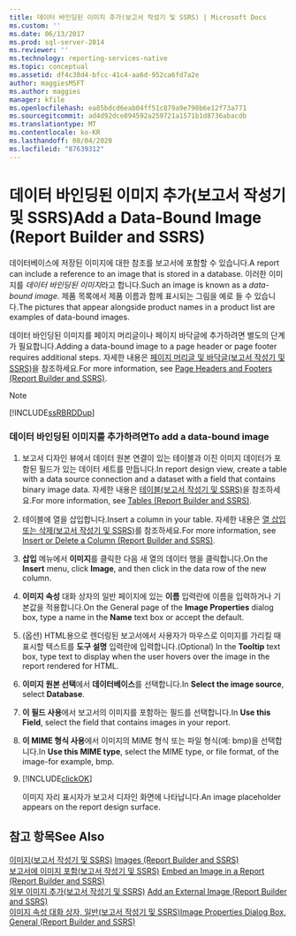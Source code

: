```yaml
---
title: 데이터 바인딩된 이미지 추가(보고서 작성기 및 SSRS) | Microsoft Docs
ms.custom: ''
ms.date: 06/13/2017
ms.prod: sql-server-2014
ms.reviewer: ''
ms.technology: reporting-services-native
ms.topic: conceptual
ms.assetid: df4c38d4-bfcc-41c4-aa6d-952ca6fd7a2e
author: maggiesMSFT
ms.author: maggies
manager: kfile
ms.openlocfilehash: ea85bdcd6eab04ff51c879a9e790b6e12f73a771
ms.sourcegitcommit: ad4d92dce894592a259721a1571b1d8736abacdb
ms.translationtype: MT
ms.contentlocale: ko-KR
ms.lasthandoff: 08/04/2020
ms.locfileid: "87639312"
---
```

# <a name="add-a-data-bound-image-report-builder-and-ssrs"></a><span data-ttu-id="380f4-102">데이터 바인딩된 이미지 추가(보고서 작성기 및 SSRS)</span><span class="sxs-lookup"><span data-stu-id="380f4-102">Add a Data-Bound Image (Report Builder and SSRS)</span></span>
  <span data-ttu-id="380f4-103">데이터베이스에 저장된 이미지에 대한 참조를 보고서에 포함할 수 있습니다.</span><span class="sxs-lookup"><span data-stu-id="380f4-103">A report can include a reference to an image that is stored in a database.</span></span> <span data-ttu-id="380f4-104">이러한 이미지를 *데이터 바인딩된 이미지*라고 합니다.</span><span class="sxs-lookup"><span data-stu-id="380f4-104">Such an image is known as a *data-bound image*.</span></span> <span data-ttu-id="380f4-105">제품 목록에서 제품 이름과 함께 표시되는 그림을 예로 들 수 있습니다.</span><span class="sxs-lookup"><span data-stu-id="380f4-105">The pictures that appear alongside product names in a product list are examples of data-bound images.</span></span>  
  
 <span data-ttu-id="380f4-106">데이터 바인딩된 이미지를 페이지 머리글이나 페이지 바닥글에 추가하려면 별도의 단계가 필요합니다.</span><span class="sxs-lookup"><span data-stu-id="380f4-106">Adding a data-bound image to a page header or page footer requires additional steps.</span></span> <span data-ttu-id="380f4-107">자세한 내용은 [페이지 머리글 및 바닥글&#40;보고서 작성기 및 SSRS&#41;](page-headers-and-footers-report-builder-and-ssrs.md)을 참조하세요.</span><span class="sxs-lookup"><span data-stu-id="380f4-107">For more information, see [Page Headers and Footers &#40;Report Builder and SSRS&#41;](page-headers-and-footers-report-builder-and-ssrs.md).</span></span>  
  
> [!NOTE]  
>  [!INCLUDE[ssRBRDDup](../../includes/ssrbrddup-md.md)]  
  
### <a name="to-add-a-data-bound-image"></a><span data-ttu-id="380f4-108">데이터 바인딩된 이미지를 추가하려면</span><span class="sxs-lookup"><span data-stu-id="380f4-108">To add a data-bound image</span></span>  
  
1.  <span data-ttu-id="380f4-109">보고서 디자인 뷰에서 데이터 원본 연결이 있는 테이블과 이진 이미지 데이터가 포함된 필드가 있는 데이터 세트를 만듭니다.</span><span class="sxs-lookup"><span data-stu-id="380f4-109">In report design view, create a table with a data source connection and a dataset with a field that contains binary image data.</span></span> <span data-ttu-id="380f4-110">자세한 내용은 [테이블&#40;보고서 작성기 및 SSRS&#41;](tables-report-builder-and-ssrs.md)을 참조하세요.</span><span class="sxs-lookup"><span data-stu-id="380f4-110">For more information, see [Tables &#40;Report Builder  and SSRS&#41;](tables-report-builder-and-ssrs.md).</span></span>  
  
2.  <span data-ttu-id="380f4-111">테이블에 열을 삽입합니다.</span><span class="sxs-lookup"><span data-stu-id="380f4-111">Insert a column in your table.</span></span> <span data-ttu-id="380f4-112">자세한 내용은 [열 삽입 또는 삭제&#40;보고서 작성기 및 SSRS&#41;](insert-or-delete-a-column-report-builder-and-ssrs.md)를 참조하세요.</span><span class="sxs-lookup"><span data-stu-id="380f4-112">For more information, see [Insert or Delete a Column &#40;Report Builder and SSRS&#41;](insert-or-delete-a-column-report-builder-and-ssrs.md).</span></span>  
  
3.  <span data-ttu-id="380f4-113">**삽입** 메뉴에서 **이미지**를 클릭한 다음 새 열의 데이터 행을 클릭합니다.</span><span class="sxs-lookup"><span data-stu-id="380f4-113">On the **Insert** menu, click **Image**, and then click in the data row of the new column.</span></span>  
  
4.  <span data-ttu-id="380f4-114">**이미지 속성** 대화 상자의 일반 페이지에 있는 **이름** 입력란에 이름을 입력하거나 기본값을 적용합니다.</span><span class="sxs-lookup"><span data-stu-id="380f4-114">On the General page of the **Image Properties** dialog box, type a name in the **Name** text box or accept the default.</span></span>  
  
5.  <span data-ttu-id="380f4-115">(옵션) HTML용으로 렌더링된 보고서에서 사용자가 마우스로 이미지를 가리킬 때 표시할 텍스트를 **도구 설명** 입력란에 입력합니다.</span><span class="sxs-lookup"><span data-stu-id="380f4-115">(Optional) In the **Tooltip** text box, type text to display when the user hovers over the image in the report rendered for HTML.</span></span>  
  
6.  <span data-ttu-id="380f4-116">**이미지 원본 선택**에서 **데이터베이스**를 선택합니다.</span><span class="sxs-lookup"><span data-stu-id="380f4-116">In **Select the image source**, select **Database**.</span></span>  
  
7.  <span data-ttu-id="380f4-117">**이 필드 사용**에서 보고서의 이미지를 포함하는 필드를 선택합니다.</span><span class="sxs-lookup"><span data-stu-id="380f4-117">In **Use this Field**, select the field that contains images in your report.</span></span>  
  
8.  <span data-ttu-id="380f4-118">**이 MIME 형식 사용**에서 이미지의 MIME 형식 또는 파일 형식(예: bmp)을 선택합니다.</span><span class="sxs-lookup"><span data-stu-id="380f4-118">In **Use this MIME type**, select the MIME type, or file format, of the image-for example, bmp.</span></span>  
  
9. [!INCLUDE[clickOK](../../includes/clickok-md.md)]  
  
     <span data-ttu-id="380f4-119">이미지 자리 표시자가 보고서 디자인 화면에 나타납니다.</span><span class="sxs-lookup"><span data-stu-id="380f4-119">An image placeholder appears on the report design surface.</span></span>  
  
## <a name="see-also"></a><span data-ttu-id="380f4-120">참고 항목</span><span class="sxs-lookup"><span data-stu-id="380f4-120">See Also</span></span>  
 <span data-ttu-id="380f4-121">[이미지&#40;보고서 작성기 및 SSRS&#41;](images-report-builder-and-ssrs.md) </span><span class="sxs-lookup"><span data-stu-id="380f4-121">[Images &#40;Report Builder and SSRS&#41;](images-report-builder-and-ssrs.md) </span></span>  
 <span data-ttu-id="380f4-122">[보고서에 이미지 포함&#40;보고서 작성기 및 SSRS&#41;](embed-an-image-in-a-report-report-builder-and-ssrs.md) </span><span class="sxs-lookup"><span data-stu-id="380f4-122">[Embed an Image in a Report &#40;Report Builder and SSRS&#41;](embed-an-image-in-a-report-report-builder-and-ssrs.md) </span></span>  
 <span data-ttu-id="380f4-123">[외부 이미지 추가&#40;보고서 작성기 및 SSRS&#41;](add-an-external-image-report-builder-and-ssrs.md) </span><span class="sxs-lookup"><span data-stu-id="380f4-123">[Add an External Image &#40;Report Builder and SSRS&#41;](add-an-external-image-report-builder-and-ssrs.md) </span></span>  
 [<span data-ttu-id="380f4-124">이미지 속성 대화 상자, 일반&#40;보고서 작성기 및 SSRS&#41;</span><span class="sxs-lookup"><span data-stu-id="380f4-124">Image Properties Dialog Box, General &#40;Report Builder and SSRS&#41;</span></span>](../image-properties-dialog-box-general-report-builder-and-ssrs.md)  
  
  
